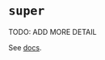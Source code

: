 # `super`

TODO: ADD MORE DETAIL

See [docs][docs].

[docs]: https://docs.python.org/3/library/functions.html#super
